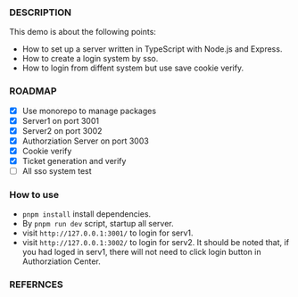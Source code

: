 ### DESCRIPTION
This demo is about the following points:

+ How to set up a server written in TypeScript with Node.js and Express.
+ How to create a login system by sso.
+ How to login from diffent system but use save cookie verify.

### ROADMAP
- [x] Use monorepo to manage packages
- [x] Server1 on port 3001
- [x] Server2 on port 3002
- [x] Authorziation Server on port 3003
- [x] Cookie verify
- [x] Ticket generation and verify
- [ ] All sso system test 

### How to use

+ `pnpm install` install dependencies.
+ By `pnpm run dev` script, startup all server.
+ visit `http://127.0.0.1:3001/` to login for serv1.
+ visit `http://127.0.0.1:3002/` to login for serv2. It should be noted that, if you had loged in serv1, there will not need to click login button in Authorziation Center.


### REFERNCES